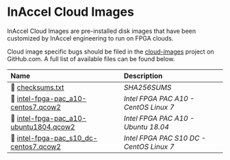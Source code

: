 # InAccel Cloud Images

InAccel Cloud Images are pre-installed disk images that have been customized by
InAccel engineering to run on FPGA clouds.

Cloud image specific bugs should be filed in the
[cloud-images](https://github.com/inaccel/cloud-images/issues) project on
GitHub.com. A full list of available files can be found below.

| Name                                                                                                                                | Description                              |
| :---------------------------------------------------------------------------------------------------------------------------------- | :--------------------------------------- |
| :page_facing_up: [checksums.txt](https://inaccel.s3.amazonaws.com/cloud-images/checksums.txt)                                       | *SHA256SUMS*                             |
| :minidisc: [intel-fpga-pac_a10-centos7.qcow2](https://inaccel.s3.amazonaws.com/cloud-images/intel-fpga-pac_a10-centos7.qcow2)       | *Intel FPGA PAC A10 - CentOS Linux 7*    |
| :minidisc: [intel-fpga-pac_a10-ubuntu1804.qcow2](https://inaccel.s3.amazonaws.com/cloud-images/intel-fpga-pac_a10-ubuntu1804.qcow2) | *Intel FPGA PAC A10 - Ubuntu 18.04*      |
| :minidisc: [intel-fpga-pac_s10_dc-centos7.qcow2](https://inaccel.s3.amazonaws.com/cloud-images/intel-fpga-pac_s10_dc-centos7.qcow2) | *Intel FPGA PAC S10 DC - CentOS Linux 7* |
